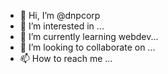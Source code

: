 - 👋 Hi, I’m @dnpcorp
- 👀 I’m interested in ...
- 🌱 I’m currently learning webdev...
- 💞️ I’m looking to collaborate on ...
- 📫 How to reach me ...

<!---
dnpcorp/dnpcorp is a ✨ special ✨ repository because its `README.md` (this file) appears on your GitHub profile.
You can click the Preview link to take a look at your changes.
--->
